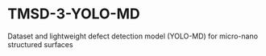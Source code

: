 # TMSD-3-YOLO-MD
Dataset and lightweight defect detection model (YOLO-MD) for micro-nano structured surfaces
